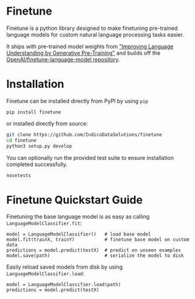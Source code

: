 Finetune
========

Finetune is a python library designed to make finetuning pre-trained language models
for custom natural language processing tasks easier.

It ships with pre-trained model weights
from ["Improving Language Understanding by Generative Pre-Training"](https://s3-us-west-2.amazonaws.com/openai-assets/research-covers/language-unsupervised/language_understanding_paper.pdf)
and builds off the [OpenAI/finetune-language-model repository](https://github.com/openai/finetune-transformer-lm).


Installation
============
Finetune can be installed directly from PyPI by using `pip`

```
pip install finetune
```

or installed directly from source:

```bash
git clone https://github.com/IndicoDataSolutions/finetune
cd finetune
python3 setup.py develop
```

You can optionally run the provided test suite to ensure installation completed successfully.

```bash
nosetests
```

Finetune Quickstart Guide
=========================

Finetuning the base language model is as easy as calling `LanguageModelClassifier.fit`:

```python3
model = LanguageModelClassifier()   # load base model
model.fit(trainX, trainY)           # finetune base model on custom data
predictions = model.predict(testX)  # predict on unseen examples
model.save(path)                    # serialize the model to disk
```

Easily reload saved models from disk by using `LanguageModelClassifier.load`:

```
model = LanguageModelClassifier.load(path)
predictions = model.predict(testX)
```
